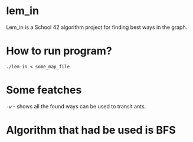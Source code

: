 # lem_in
Lem_in is a School 42 algorithm project for finding best ways in the graph.

# How to run program?

`./lem-in < some_map_file`

# Some featches

`-w` - shows all the found ways can be used to transit ants.

# Algorithm that had be used is BFS
